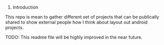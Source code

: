 1. Introduction

This repo is mean to gather different set of projects that can be publically shared to show external people how I think about layout out android projects. 

TODO: This readme file will be highly improved in the near future. 


